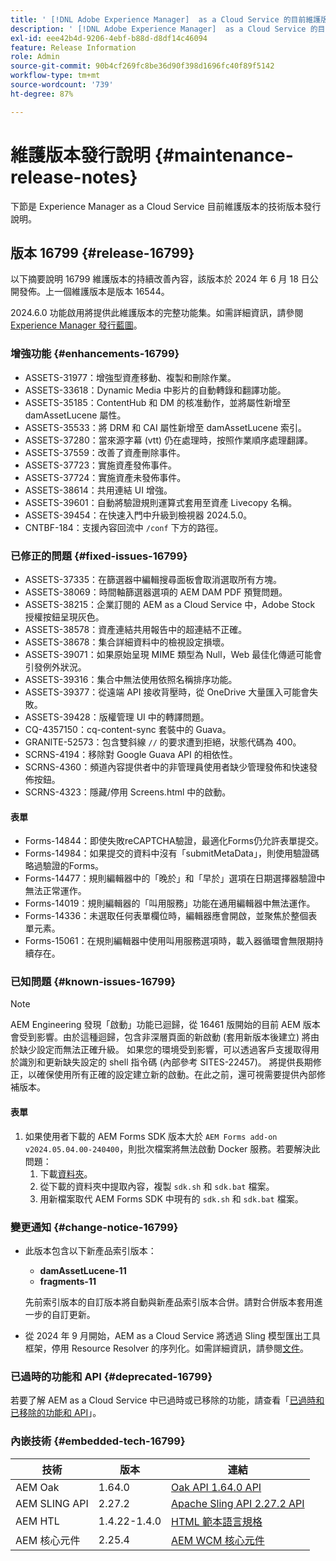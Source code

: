 ```yaml
---
title: ' [!DNL Adobe Experience Manager]  as a Cloud Service 的目前維護版本發行說明。'
description: ' [!DNL Adobe Experience Manager]  as a Cloud Service 的目前維護版本發行說明。'
exl-id: eee42b4d-9206-4ebf-b88d-d8df14c46094
feature: Release Information
role: Admin
source-git-commit: 90b4cf269fc8be36d90f398d1696fc40f89f5142
workflow-type: tm+mt
source-wordcount: '739'
ht-degree: 87%

---
```


# 維護版本發行說明 {#maintenance-release-notes}

下節是 Experience Manager as a Cloud Service 目前維護版本的技術版本發行說明。

## 版本 16799 {#release-16799}

以下摘要說明 16799 維護版本的持續改善內容，該版本於 2024 年 6 月 18 日公開發佈。上一個維護版本是版本 16544。

2024.6.0 功能啟用將提供此維護版本的完整功能集。如需詳細資訊，請參閱 [Experience Manager 發行藍圖](https://experienceleague.adobe.com/zh-hant/docs/experience-manager-release-information/aem-release-updates/update-releases-roadmap)。

### 增強功能 {#enhancements-16799}

* ASSETS-31977：增強型資產移動、複製和刪除作業。
* ASSETS-33618：Dynamic Media 中影片的自動轉錄和翻譯功能。
* ASSETS-35185：ContentHub 和 DM 的核准動作，並將屬性新增至 damAssetLucene 屬性。
* ASSETS-35533：將 DRM 和 CAI 屬性新增至 damAssetLucene 索引。
* ASSETS-37280：當來源字幕 (vtt) 仍在處理時，按照作業順序處理翻譯。
* ASSETS-37559：改善了資產刪除事件。
* ASSETS-37723：實施資產發佈事件。
* ASSETS-37724：實施資產未發佈事件。
* ASSETS-38614：共用連結 UI 增強。
* ASSETS-39601：自動將驗證規則運算式套用至資產 Livecopy 名稱。
* ASSETS-39454：在快速入門中升級到檢視器 2024.5.0。
* CNTBF-184：支援內容回流中 `/conf` 下方的路徑。

### 已修正的問題 {#fixed-issues-16799}

* ASSETS-37335：在篩選器中編輯搜尋面板會取消選取所有方塊。
* ASSETS-38069：時間軸篩選器選項的 AEM DAM PDF 預覽問題。
* ASSETS-38215：企業訂閱的 AEM as a Cloud Service 中，Adobe Stock 授權按鈕呈現灰色。
* ASSETS-38578：資產連結共用報告中的超連結不正確。
* ASSETS-38678：集合詳細資料中的檢視設定損壞。
* ASSETS-39071：如果原始呈現 MIME 類型為 Null，Web 最佳化傳遞可能會引發例外狀況。
* ASSETS-39316：集合中無法使用依照名稱排序功能。
* ASSETS-39377：從遠端 API 接收背壓時，從 OneDrive 大量匯入可能會失敗。
* ASSETS-39428：版權管理 UI 中的轉譯問題。
* CQ-4357150：cq-content-sync 套裝中的 Guava。
* GRANITE-52573：包含雙斜線 `//` 的要求遭到拒絕，狀態代碼為 400。
* SCRNS-4194：移除對 Google Guava API 的相依性。
* SCRNS-4360：頻道內容提供者中的非管理員使用者缺少管理發佈和快速發佈按鈕。
* SCRNS-4323：隱藏/停用 Screens.html 中的啟動。

#### 表單

* Forms-14844：即使失敗reCAPTCHA驗證，最適化Forms仍允許表單提交。
* Forms-14984：如果提交的資料中沒有「submitMetaData」，則使用驗證碼略過驗證的Forms。
* Forms-14477：規則編輯器中的「晚於」和「早於」選項在日期選擇器驗證中無法正常運作。
* Forms-14019：規則編輯器的「叫用服務」功能在通用編輯器中無法運作。
* Forms-14336：未選取任何表單欄位時，編輯器應會開啟，並聚焦於整個表單元素。
* Forms-15061：在規則編輯器中使用叫用服務選項時，載入器循環會無限期持續存在。

### 已知問題 {#known-issues-16799}

>[!NOTE]
> AEM Engineering 發現「啟動」功能已迴歸，從 16461 版開始的目前 AEM 版本會受到影響。由於這種迴歸，包含非深層頁面的新啟動 (套用新版本後建立) 將由於缺少設定而無法正確升級。
> 如果您的環境受到影響，可以透過客戶支援取得用於識別和更新缺失設定的 shell 指令碼 (內部參考 SITES-22457)。
> 將提供長期修正，以確保使用所有正確的設定建立新的啟動。在此之前，還可視需要提供內部修補版本。

#### 表單

1. 如果使用者下載的 AEM Forms SDK 版本大於 `AEM Forms add-on v2024.05.04.00-240400`，則批次檔案將無法啟動 Docker 服務。若要解決此問題：
   1. 下載[資料夾](/help/forms/assets/sdk_hotfix.zip)。
   1. 從下載的資料夾中提取內容，複製 `sdk.sh` 和 `sdk.bat` 檔案。
   1. 用新檔案取代 AEM Forms SDK 中現有的 `sdk.sh` 和 `sdk.bat` 檔案。

### 變更通知 {#change-notice-16799}

* 此版本包含以下新產品索引版本：
   * **damAssetLucene-11**
   * **fragments-11**

  先前索引版本的自訂版本將自動與新產品索引版本合併。請對合併版本套用進一步的自訂更新。

* 從 2024 年 9 月開始，AEM as a Cloud Service 將透過 Sling 模型匯出工具框架，停用 Resource Resolver 的序列化。如需詳細資訊，請參閱[文件](/help/implementing/developing/hybrid/disallow-the-serialization-of-resourceresolvers-via-sling-model-exporter.md)。

### 已過時的功能和 API {#deprecated-16799}

若要了解 AEM as a Cloud Service 中已過時或已移除的功能，請查看「[已過時和已移除的功能和 API](/help/release-notes/deprecated-removed-features.md)」。

### 內嵌技術 {#embedded-tech-16799}

| 技術 | 版本 | 連結 |
|---|---|---|
| AEM Oak | 1.64.0 | [Oak API 1.64.0 API](https://www.javadoc.io/doc/org.apache.jackrabbit/oak-api/1.64.0/index.html) |
| AEM SLING API | 2.27.2 | [Apache Sling API 2.27.2 API](https://www.javadoc.io/doc/org.apache.sling/org.apache.sling.api/latest/index.html) |
| AEM HTL | 1.4.22-1.4.0 | [HTML 範本語言規格](https://github.com/adobe/htl-spec) |
| AEM 核心元件 | 2.25.4 | [AEM WCM 核心元件](https://github.com/adobe/aem-core-wcm-components) |

